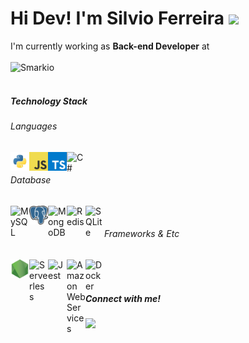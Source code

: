 
# Hi Dev! I'm Silvio Ferreira <img src="https://raw.githubusercontent.com/MartinHeinz/MartinHeinz/master/wave.gif" width="30px">

I'm currently working as __Back-end Developer__ at
<br/><br/>
[<img align="left" alt="Smarkio" src="https://images.endeavor.org.br/uploads/2020/07/16141227/BRANDMARK_ZENVIA_horizontal_positivo-360x86.png" width="192px">](https://www.zenvia.com/) 
<br/><br/>

##### Technology Stack
###### Languages

[<img align="left" alt="Python" width="30px" src="https://raw.githubusercontent.com/github/explore/80688e429a7d4ef2fca1e82350fe8e3517d3494d/topics/python/python.png" />](https://www.python.org/)
[<img align="left" alt="JavaScript" width="30px" src="https://raw.githubusercontent.com/github/explore/80688e429a7d4ef2fca1e82350fe8e3517d3494d/topics/javascript/javascript.png" />](https://www.javascript.com/)
[<img align="left" alt="TypeScript" width="30px" src="https://raw.githubusercontent.com/github/explore/80688e429a7d4ef2fca1e82350fe8e3517d3494d/topics/typescript/typescript.png" />](https://www.typescriptlang.org/)
[<img align="left" alt="C#" width="30px" src="https://dannymcgee.gallerycdn.vsassets.io/extensions/dannymcgee/csharp-grammar-extended/1.1.1/1576121453694/Microsoft.VisualStudio.Services.Icons.Default" />](https://docs.microsoft.com/pt-br/dotnet/csharp/)

<br/>

###### Database
[<img align="left" alt="MySQL" width="30px" src="https://pngimg.com/uploads/mysql/mysql_PNG23.png" />](https://www.mysql.com/)
[<img align="left" alt="PostgreSQL" width="30px" src="https://raw.githubusercontent.com/github/explore/80688e429a7d4ef2fca1e82350fe8e3517d3494d/topics/postgresql/postgresql.png" />](https://www.postgresql.org/)
[<img align="left" alt="MongoDB" width="30px" src="http://db4beginners.com/wp-content/uploads/2017/10/LogoMongoDB-pq-300x300.png" />](https://www.mongodb.com/)
[<img align="left" alt="Redis" width="30px" src="https://cweijan.gallerycdn.vsassets.io/extensions/cweijan/vscode-redis-client/1.2.8/1611110376507/Microsoft.VisualStudio.Services.Icons.Default" />](https://redis.io/)
[<img align="left" alt="SQLite" width="30px" src="https://alexcvzz.gallerycdn.vsassets.io/extensions/alexcvzz/vscode-sqlite/0.14.0/1636214105282/Microsoft.VisualStudio.Services.Icons.Default" />](https://www.sqlite.org/)


<br/>

###### Frameworks & Etc
[<img align="left" alt="NodeJS" width="30px" src="https://raw.githubusercontent.com/github/explore/80688e429a7d4ef2fca1e82350fe8e3517d3494d/topics/nodejs/nodejs.png" />](https://nodejs.org/en/)
[<img align="left" alt="Serverless" width="30px" src="https://assets-global.website-files.com/60acbb950c4d6606963e1fed/60ffa127c05b4833b613eddd_webclip.png" />](https://www.serverless.com/)
[<img align="left" alt="Jest" width="30px" src="https://cdn.iconscout.com/icon/free/png-256/jest-3521517-2945020.png" />](https://jestjs.io/)
[<img align="left" alt="Amazon Web Services" width="30px" src="https://assets.cloud.im/prod/ux1/images/logos/aws/aws-2x.png" />](https://aws.amazon.com/)
[<img align="left" alt="Docker" width="30px" src="https://miro.medium.com/max/256/1*SjXzIs2HZtJHUwqJgwox_A.png" />](https://www.docker.com/)

<br/><br/>

##### Connect with me!
[<img align="left" src="https://img.shields.io/badge/LinkedIn-0077B5?style=for-the-badge&logo=linkedin&logoColor=white">](https://www.linkedin.com/in/silviohfc/) 
<br/><br/>
